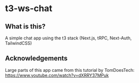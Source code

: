 # t3-ws-chat

## What is this?
A simple chat app using the t3 stack (Next.js, tRPC, Next-Auth, TailwindCSS)

## Acknowledgements
Large parts of this app came from this tutorial by TomDoesTech: https://www.youtube.com/watch?v=dXRRY37MPuk
